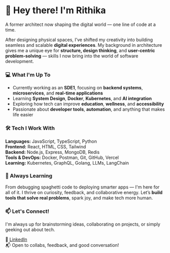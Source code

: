 # 👋 Hey there! I'm Rithika

A former architect now shaping the digital world — one line of code at a time.

After designing physical spaces, I’ve shifted my creativity into building seamless and scalable **digital experiences**. My background in architecture gives me a unique eye for **structure, design thinking**, and **user-centric problem-solving** — skills I now bring into the world of software development.

### 💻 What I'm Up To
- Currently working as an **SDE1**, focusing on **backend systems**, **microservices**, and **real-time applications**
- Learning **System Design**, **Docker**, **Kubernetes**, and **AI integration**
- Exploring how tech can improve **education**, **wellness**, and **accessibility**
- Passionate about **developer tools**, **automation**, and anything that makes life easier

### 🛠️ Tech I Work With
**Languages:** JavaScript, TypeScript, Python  
**Frontend:** React, HTML, CSS, Tailwind  
**Backend:** Node.js, Express, MongoDB, Redis  
**Tools & DevOps:** Docker, Postman, Git, GitHub, Vercel  
**Learning:** Kubernetes, GraphQL, Golang, LLMs, LangChain  

### 🌱 Always Learning
From debugging spaghetti code to deploying smarter apps — I'm here for all of it. I thrive on curiosity, feedback, and collaborative energy. Let’s **build tools that solve real problems**, spark joy, and make tech more human.

### 📫 Let's Connect!
I'm always up for brainstorming ideas, collaborating on projects, or simply geeking out about tech.

🔗 [LinkedIn](https://www.linkedin.com/in/rithika-r-0b0526213/)  
📬 Open to collabs, feedback, and good conversation!


